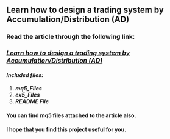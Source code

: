 ## Learn how to design a trading system by Accumulation/Distribution (AD)
### Read the article through the following link:
### ***[Learn how to design a trading system by Accumulation/Distribution (AD)](https://www.mql5.com/en/articles/10993)***
#### ***Included files:***
1. ***mq5_Files***
2. ***ex5_Files***
3. ***README File***
#### You can find mq5 files attached to the article also.

#### I hope that you find this project useful for you.